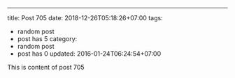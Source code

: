 ---
title: Post 705
date: 2018-12-26T05:18:26+07:00
tags:
  - random post
  - post has 5
category:
  - random post
  - post has 0
updated: 2016-01-24T06:24:54+07:00

This is content of post 705